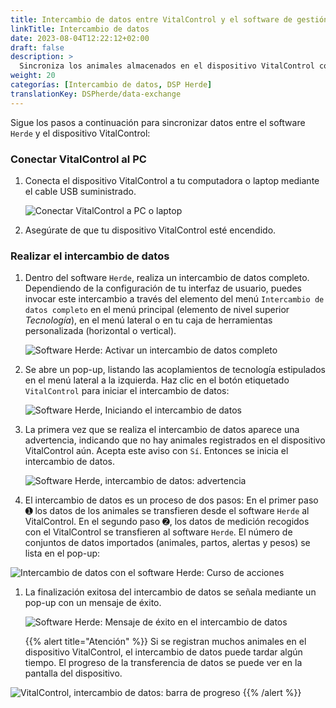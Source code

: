 ```yaml
---
title: Intercambio de datos entre VitalControl y el software de gestión de ganado Herde
linkTitle: Intercambio de datos
date: 2023-08-04T12:22:12+02:00
draft: false
description: >
  Sincroniza los animales almacenados en el dispositivo VitalControl con los animales gestionados por el software *Herde* y transfiere los valores medidos registrados con el dispositivo VitalControl al software *Herde*.
weight: 20
categorías: [Intercambio de datos, DSP Herde]
translationKey: DSPherde/data-exchange
---
```

Sigue los pasos a continuación para sincronizar datos entre el software `Herde` y el dispositivo VitalControl:

### Conectar VitalControl al PC

1. Conecta el dispositivo VitalControl a tu computadora o laptop mediante el cable USB suministrado.

   ![Conectar VitalControl a PC o laptop](/images/synchronisation/connect-to-pc.svg "Conectar VitalControl al PC")

1. Asegúrate de que tu dispositivo VitalControl esté encendido.

### Realizar el intercambio de datos

1. Dentro del software `Herde`, realiza un intercambio de datos completo. Dependiendo de la configuración de tu interfaz de usuario, puedes invocar este intercambio a través del elemento del menú `Intercambio de datos completo` en el menú principal (elemento de nivel superior _Tecnología_), en el menú lateral o en tu caja de herramientas personalizada (horizontal o vertical).

   ![Software Herde: Activar un intercambio de datos completo](../screenshots/data-exchange.png "Herde: Activar intercambio de datos")

1. Se abre un pop-up, listando las acoplamientos de tecnología estipulados en el menú lateral a la izquierda. Haz clic en el botón etiquetado `VitalControl` para iniciar el intercambio de datos:

   ![Software Herde, Iniciando el intercambio de datos](../screenshots/start-transfer.png "Herde: Iniciar intercambio de datos")

1. La primera vez que se realiza el intercambio de datos aparece una advertencia, indicando que no hay animales registrados en el dispositivo VitalControl aún. Acepta este aviso con `Sí`. Entonces se inicia el intercambio de datos.

   ![Software Herde, intercambio de datos: advertencia](../screenshots/warning.png "Intercambio de datos: advertencia")

1. El intercambio de datos es un proceso de dos pasos: En el primer paso ➊ los datos de los animales se transfieren desde el software `Herde` al VitalControl. En el segundo paso ➋, los datos de medición recogidos con el VitalControl se transfieren al software `Herde`. El número de conjuntos de datos importados (animales, partos, alertas y pesos) se lista en el pop-up:

![Intercambio de datos con el software Herde: Curso de acciones](../screenshots/data-transfer.png "Intercambio de datos: Curso de acciones")

1. La finalización exitosa del intercambio de datos se señala mediante un pop-up con un mensaje de éxito.

   ![Software Herde: Mensaje de éxito en el intercambio de datos](../screenshots/success-message.png "Herde: Mensaje de éxito en el intercambio de datos")

    {{% alert title="Atención" %}}
Si se registran muchos animales en el dispositivo VitalControl, el intercambio de datos puede tardar algún tiempo. El progreso de la transferencia de datos se puede ver en la pantalla del dispositivo.

![VitalControl, intercambio de datos: barra de progreso](../../vcsynchronizer/images/import-animals/data-transfer.png "VitalControl: barra de progreso en el intercambio de datos")
    {{% /alert %}}
